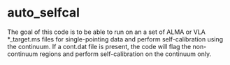 # auto_selfcal
The goal of this code is to be able to run on an a set of ALMA or VLA *_target.ms files for single-pointing data and perform self-calibration using the continuum. If a cont.dat file is present, the code will flag the non-continuum regions and perform self-calibration on the continuum only.

